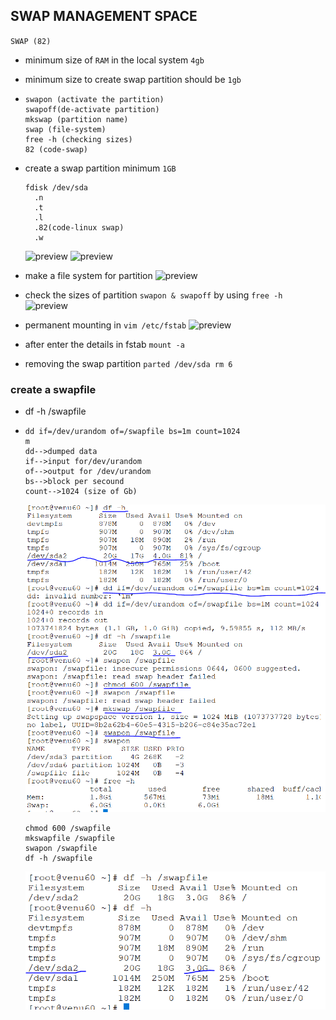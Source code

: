 ## SWAP MANAGEMENT SPACE
 `SWAP (82)`

* minimum size of  `RAM` in the local system `4gb`
* minimum size to create swap partition should be `1gb` 

* ```
  swapon (activate the partition)
  swapoff(de-activate partition) 
  mkswap (partition name)
  swap (file-system)
  free -h (checking sizes)
  82 (code-swap) 
  ```

* create a swap partition minimum `1GB`

   ```
   fdisk /dev/sda
     .n
     .t
     .l
     .82(code-linux swap)
     .w
   ```
  ![preview](images/swap0.PNG)
  ![preview](images/swap1.PNG) 
* make a file system for partition 
  ![preview](images/swap2.PNG)
* check the sizes of partition `swapon & swapoff` by using `free -h`
  ![preview](images/swap3.PNG)

* permanent mounting in `vim /etc/fstab`
  ![preview](images/swap4.PNG)       
* after enter the details in fstab `mount -a`

* removing the swap partition `parted /dev/sda rm 6`

### create a swapfile

*  df -h /swapfile

* ```
  dd if=/dev/urandom of=/swapfile bs=1m count=1024
  m 
  dd-->dumped data
  if-->input for/dev/urandom
  of-->output for /dev/urandom
  bs-->block per secound
  count-->1024 (size of Gb)
  ```
  ![preview](images/swap5.PNG)

  ```
  chmod 600 /swapfile
  mkswapfile /swapfile
  swapon /swapfile
  df -h /swapfile
  ```
  ![preview](images/swap6.PNG)



